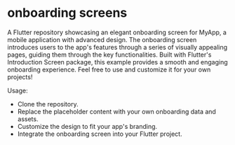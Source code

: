 # onboarding screens

A Flutter repository showcasing an elegant onboarding screen for MyApp, a mobile application with advanced design. The onboarding screen introduces users to the app's features through a series of visually appealing pages, guiding them through the key functionalities. Built with Flutter's Introduction Screen package, this example provides a smooth and engaging onboarding experience. Feel free to use and customize it for your own projects!

Usage:

* Clone the repository.
* Replace the placeholder content with your own onboarding data and assets.
* Customize the design to fit your app's branding.
* Integrate the onboarding screen into your Flutter project.
